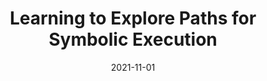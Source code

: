 ---
layout: post
title: "Learning to Explore Paths for Symbolic Execution"
date: 2021-11-01
categories: research
authors: "<u>Jingxuan He</u>, Gishor Sivanrupan, Petar Tsankov, Martin Vechev"
venue: "ACM Conference on Computer and Communications Security (CCS)"
paper: pdfs/papers/icml21-learch.pdf
code: https://github.com/eth-sri/learch
slides: pdfs/ccs21-learch-slides.pdf
topic: security
---